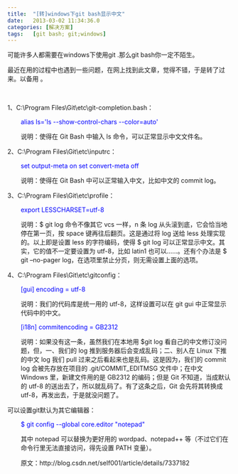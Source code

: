 ```yaml
---
title:	"[转]windows下git bash显示中文"
date:	2013-03-02 11:34:36.0
categories:	[解决方案]
tags:	[git bash; git;windows]
---
```


可能许多人都需要在windows下使用git .那么git bash你一定不陌生。

最近在用的过程中也遇到一些问题，在网上找到此文章，觉得不错，于是转了过来。以备用 。

&nbsp;

1、C:\Program Files\Git\etc\git-completion.bash：
<p style="padding-left: 30px;"><span style="color: #0000ff;">alias ls='ls --show-control-chars --color=auto'</span></p>
<p style="padding-left: 30px;">说明：使得在 Git Bash 中输入 ls 命令，可以正常显示中文文件名。</p>
2、C:\Program Files\Git\etc\inputrc：
<p style="padding-left: 30px;"><span style="color: #0000ff;">set output-meta on</span>
<span style="color: #0000ff;"> set convert-meta off</span></p>
<p style="padding-left: 30px;">说明：使得在 Git Bash 中可以正常输入中文，比如中文的 commit log。</p>
<p style="padding-left: 30px;"><!--more--></p>
3、C:\Program Files\Git\etc\profile：
<p style="padding-left: 30px;"><span style="color: #0000ff;">export LESSCHARSET=utf-8</span></p>
<p style="padding-left: 30px;">说明：$ git log 命令不像其它 vcs 一样，n 条 log 从头滚到底，它会恰当地停在第一页，按 space 键再往后翻页。这是通过将 log 送给 less 处理实现的。以上即是设置 less 的字符编码，使得 $ git log 可以正常显示中文。其实，它的值不一定要设置为 utf-8，比如 latin1 也可以……。还有个办法是 $ git –no-pager log，在选项里禁止分页，则无需设置上面的选项。</p>
4、C:\Program Files\Git\etc\gitconfig：
<p style="padding-left: 30px;"><span style="color: #0000ff;">[gui]</span>
<span style="color: #0000ff;"> encoding = utf-8</span></p>
<p style="padding-left: 30px;">说明：我们的代码库是统一用的 utf-8，这样设置可以在 git gui 中正常显示代码中的中文。</p>
<p style="padding-left: 30px;"><span style="color: #0000ff;">[i18n]</span>
<span style="color: #0000ff;"> commitencoding = GB2312</span></p>
<p style="padding-left: 30px;">说明：如果没有这一条，虽然我们在本地用 $git log 看自己的中文修订没问题，但，一、我们的 log 推到服务器后会变成乱码；二、别人在 Linux 下推的中文 log 我们 pull 过来之后看起来也是乱码。这是因为，我们的 commit log 会被先存放在项目的 .git/COMMIT_EDITMSG 文件中；在中文 Windows 里，新建文件用的是 GB2312 的编码；但是 Git 不知道，当成默认的 utf-8 的送出去了，所以就乱码了。有了这条之后，Git 会先将其转换成 utf-8，再发出去，于是就没问题了。</p>
可以设置git默认为其它编辑器：
<p style="padding-left: 30px;"><em id="__mceDel">
</em><span style="color: #0000ff;">$ git config --global core.editor "notepad"</span></p>
<p style="padding-left: 30px;">其中 notepad 可以替换为更好用的 wordpad、notepad++ 等（不过它们在命令行里无法直接访问，得先设置 PATH 变量）。</p>
<p style="padding-left: 30px;">原文：http://blog.csdn.net/self001/article/details/7337182</p>
